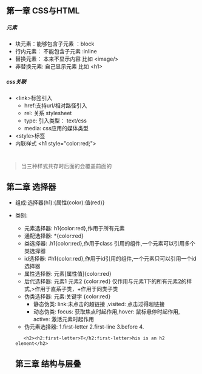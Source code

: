 ## 第一章 CSS与HTML
##### 元素
- 块元素：能够包含子元素 ：block
- 行内元素： 不能包含子元素 :inline
- 替换元素： 本来不显示内容 比如 \<image/>
- 非替换元素: 自己显示元素 比如 \<h1>
    
##### css关联
- \<link>标签引入 
    - href:支持url/相对路径引入
    - rel: 关系 stylesheet
    - type: 引入类型： text/css
    - media: css应用的媒体类型 
- \<style>标签
- 内联样式 \<h1 style="color:red;"><h1>     

> 当三种样式共存时后面的会覆盖前面的
## 第二章 选择器

- 组成:选择器(h1):{属性(color):值(red)}
- 类别:
    - 元素选择器: h1{color:red},作用于所有元素
    - 通配选择器: *{color:red}
    - 类选择器: .h1{color:red},作用于class 引用的组件,一个元素可以引用多个类选择器
    - id选择器: #h1{color:red},作用于id引用的组件,一个元素只可以引用一个id选择器
    - 属性选择器: 元素[属性值]{color:red}
    - 后代选择器: 元素1 元素2 {color:red} 仅作用与元素1下的所有元素2的样式,>作用于直系子类，+作用于同类子类
    - 伪类选择器: 元素:关键字 {color:red}
        - 静态伪类: link:未点击的超链接 ,visited: 点击过得超链接
        - 动态伪类: focus: 获取焦点时起作用,hover: 鼠标悬停时起作用, active: 激活元素时起作用
    - 伪元素选择器: 1.first-letter 2.first-line 3.before 4.
     ```
        <h2><h2:first-letter>T</h2:first-letter>his is an h2 element</h2>
    ```  
    
    ## 第三章 结构与层叠

